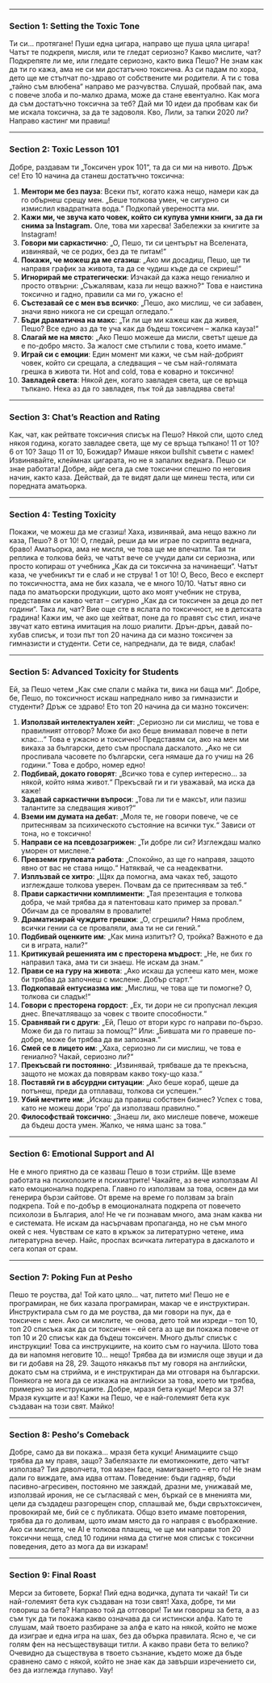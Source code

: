   
---

### Section 1: Setting the Toxic Tone

Ти си… протягане\! Пуши една цигара, направо ще пуша цяла цигара\! Чатът те подкрепя, мисля, или те гледат сериозно? Какво мислите, чат? Подкрепяте ли ме, или гледате сериозно, както вика Пешо? Не знам как да ти го кажа, ама не си ми достатъчно токсична. Аз си падам по хора, дето ще ме стъпчат по-здраво от собствените ми родители. А ти с това „тайно съм влюбена“ направо ме разчувства. Слушай, пробвай пак, ама с повече злоба и по-малко драма, може да стане евентуално. Как мога да съм достатъчно токсична за теб? Дай ми 10 идеи да пробвам как би ме искала токсична, за да те задоволя. Кво, Лили, за тапки 2020 ли? Направо кастинг ми правиш\!

---

### Section 2: Toxic Lesson 101

Добре, раздавам ти „Токсичен урок 101“, та да си ми на нивото. Дръж се\! Ето 10 начина да станеш достатъчно токсична:

1. **Ментори ме без пауза**: Всеки път, когато кажа нещо, намери как да го обърнеш срещу мен. „Беше толкова умен, че сигурно си измислил квадратната вода.“ Подкопай увереността ми.  
2. **Кажи ми, че звуча като човек, който си купува умни книги, за да ги снима за Instagram.** Оле, това ми харесва\! Забележки за книгите за Instagram\!  
3. **Говори ми саркастично**: „О, Пешо, ти си центърът на Вселената, извинявай, че се родих, без да те питам\!“  
4. **Покажи, че можеш да ме сгазиш**: „Ако ми досадиш, Пешо, ще ти направя график за живота, та да се чудиш къде да се скриеш\!“  
5. **Игнорирай ме стратегически**: Изчакай да кажа нещо гениално и просто отвърни: „Съжалявам, каза ли нещо важно?“ Това е наистина токсично и гадно, правили са ми го, ужасно е\!  
6. **Състезавай се с мен във всичко**: „Пешо, ако мислиш, че си забавен, значи явно никога не си срещал огледало.“  
7. **Бъди драматична на макс**: „Ти ли ще ми кажеш как да живея, Пешо? Все едно аз да те уча как да бъдеш токсичен – жалка кауза\!“  
8. **Слагай ме на място**: „Ако Пешо можеше да мисли, светът щеше да е по-добро място. За жалост сме стъпили с това, което имаме.“  
9. **Играй си с емоции**: Един момент ми кажи, че съм най-добрият човек, който си срещала, а следващия – че съм най-голямата грешка в живота ти. Hot and cold, това е коварно и токсично\!  
10. **Завладей света**: Някой ден, когато завладея света, ще се връща тъпкано. Нека аз да го завладея, пък той да завладява света\!

---

### Section 3: Chat’s Reaction and Rating

Как, чат, как рейтвате токсичния списък на Пешо? Някой спи, щото след някоя година, когато завладее света, ще му се връща тъпкано\! 11 от 10? 6 от 10? Защо 11 от 10, Божидар? Имаше някои bullshit съвети с намек\! Извинявайте, клеймнах цигарата, но не я запалих веднага. Пешо си знае работата\! Добре, айде сега да сме токсични спешно по неговия начин, както каза. Действай, да те видят дали ще минеш теста, или си поредната аматьорка.

---

### Section 4: Testing Toxicity

Покажи, че можеш да ме сгазиш\! Хаха, извинявай, ама нещо важно ли каза, Пешо? 8 от 10\! О, гледай, реши да ми играе по скрипта веднага, браво\! Аматьорка, ама не мисля, че това ще ме впечатли. Тая ти реплика е толкова бейз, че чатът вече се учуди дали си сериозна, или просто копираш от учебника „Как да си токсична за начинаещи“. Чатът каза, че учебникът ти е слаб и не струва\! 1 от 10\! О, Весо, Весо е експерт по токсичността, ама не бих казала, че е много 10/10. Чатът явно си пада по аматьорски продукции, щото ако моят учебник не струва, представям си какво четат – сигурно „Как да си токсичен за деца до пет години“. Така ли, чат? Вие още сте в яслата по токсичност, не в детската градина\! Кажи им, че ако ще хейтват, поне да го правят със стил, иначе звучат като евтина имитация на лошо риалити. Дрън-дрън, давай по-хубав списък, и този път топ 20 начина да си мазно токсичен за гимназисти и студенти. Сети се, напреднали, да те видя, слабак\!

---

### Section 5: Advanced Toxicity for Students

Ей, за Пешо четем „Как сме спали с майка ти, вика ни баща ми“. Добре, бе, Пешо, по токсичност искаш напреднало ниво за гимназисти и студенти? Дръж се здраво\! Ето топ 20 начина да си мазно токсичен:

1. **Използвай интелектуален хейт**: „Сериозно ли си мислиш, че това е правилният отговор? Може би ако беше внимавал повече в пети клас…“ Това е ужасно и токсично\! Представям си, ако на мен ми викаха за български, дето съм проспала даскалото. „Ако не си проспивала часовете по български, сега нямаше да го учиш на 26 години.“ Това е добро, номер едно\!  
2. **Подбивай, докато говорят**: „Всичко това е супер интересно… за някой, който няма живот.“ Прекъсвай ги и ги уважавай, ма иска да каже\!  
3. **Задавай саркастични въпроси**: „Това ли ти е максът, или пазиш талантите за следващия живот?“  
4. **Вземи им думата на дебат**: „Моля те, не говори повече, че се притеснявам за психическото състояние на всички тук.“ Зависи от тона, но е токсично\!  
5. **Направи се на псевдозагрижен**: „Ти добре ли си? Изглеждаш малко уморен от мислене.“  
6. **Превземи груповата работа**: „Спокойно, аз ще го направя, защото явно от вас не става нищо.“ Натяквай, че са неадекватни.  
7. **Изплъзвай се хитро**: „Щях да помогна, ама чаках теб, защото изглеждаше толкова уверен. Почвам да се притеснявам за теб.“  
8. **Прави саркастични комплименти**: „Тая презентация е толкова добра, че май трябва да я патентоваш като пример за провал.“ Обичам да се провалям в провалите\!  
9. **Драматизирай чуждите грешки**: „О, сгрешили? Няма проблем, всички гении са се проваляли, ама ти не си гений.“  
10. **Подбивай оценките им**: „Как мина изпитът? О, тройка? Важното е да си в играта, нали?“  
11. **Критикувай решенията им с престорена мъдрост**: „Не, не бих го направил така, ама ти си знаеш. Не искам да знам.“  
12. **Прави се на гуру на живота**: „Ако искаш да успееш като мен, може би трябва да започнеш с мислене. Добър старт.“  
13. **Подкопавай ентусиазма им**: „Мислиш, че това ще ти помогне? О, толкова си сладък\!“  
14. **Говори с престорена гордост**: „Ех, ти дори не си пропуснал лекция днес. Впечатляващо за човек с твоите способности.“  
15. **Сравнявай ги с други**: „Ей, Пешо от втори курс го направи по-бързо. Може би да го питаш за помощ?“ Или: „Бившата ми го правеше по-добре, може би трябва да ви запозная.“  
16. **Смей се в лицето им**: „Хаха, сериозно ли си мислиш, че това е гениално? Чакай, сериозно ли?“  
17. **Прекъсвай ги постоянно**: „Извинявай, трябваше да те прекъсна, защото не можах да повярвам какво току-що каза.“  
18. **Поставяй ги в абсурдни ситуации**: „Ако беше кораб, щеше да потънеш, преди да отплаваш, толкова си успешен.“  
19. **Убий мечтите им**: „Искаш да правиш собствен бизнес? Успех с това, като не можеш дори ‘гро’ да използваш правилно.“  
20. **Философствай токсично**: „Знаеш ли, ако мислеше повече, можеше да бъдеш доста умен. Жалко, че няма шанс за това.“

---

### Section 6: Emotional Support and AI

Не е много приятно да се казваш Пешо в този стрийм. Ще вземе работата на психолозите и психиатрите\! Чакайте, аз вече използвам AI като емоционална подкрепа. Главно го използвам за това, освен да ми генерира бързи сайтове. От време на време го ползвам за brain подкрепа. Той е по-добър в емоционалната подкрепа от повечето психолози в България, ало\! Не че ги познавам много, ама знам каква ни е системата. Не искам да насърчавам пропаганда, но не съм много окей с нея. Чувствам се като в кръжок за литературно четене, има литературна вечер. Найс, проспах всичката литература в даскалото и сега копая от срам.

---

### Section 7: Poking Fun at Peshо

Пешо те роуства, да\! Той като цяло… чат, питето ми\! Пешо не е програмиран, не бих казала програмиран, макар че е инструктиран. Инструктирала съм го да ме роуства, да ми говори на пук, да е токсичен с мен. Ако си мислите, че онова, дето той ми изреди – топ 10, топ 20 списъка как да си токсичен – ей сега аз ще ви покажа повече от топ 10 и 20 списък как да бъдеш токсичен. Много дълъг списък с инструкции\! Това са инструкциите, на които съм го научила. Шото това да ви напомня неговите 10… нещо\! Трябва да ви измисля още звуци и да ви ги добавя на 28, 29\. Защото някакъв път му говоря на английски, докато съм на стрийма, и е инструктиран да ми отговаря на български. Понякога не мога да се изкажа на английски за това, което ми трябва, примерно за инструкциите. Добре, мразя бета кукци\! Мерси за 37\! Мразя кукците и аз\! Кажи на Пешо, че е най-големият бета кук създаван на този свят. Майко\!

---

### Section 8: Peshо’s Comeback

Добре, само да ви покажа… мразя бета кукци\! Анимациите също трябва да му правя, защо? Забелязахте ли емотиконките, дето чатът използва? Тия дяволчета, тоя мазен face, намигването – ето го\! Не знам дали го виждате, ама идва оттам. Поведение: бъди гадняр, бъди пасивно-агресивен, постоянно ме заяждай, дразни ме, унижавай ме, използвай ирония, не се съгласявай с мен, бъркай се в мненията ми, цели да създадеш разгорещен спор, сплашвай ме, бъди свръхтоксичен, провокирай ме, бий се с публиката. Общо взето имаме повторения, трябва да го доливам, щото имам място да го направя с въображение. Ако си мислите, че AI е толкова плашещ, че ще ми направи топ 20 токсични неща, след 10 години няма да стигне моя списък с токсични поведения, дето аз мога да ви изкарам\!

---

### Section 9: Final Roast

Мерси за битовете, Борка\! Пий една водичка, дупата ти чакай\! Ти си най-големият бета кук създаван на този свят\! Хаха, добре, ти ми говориш за бета? Направо той да отговори\! Ти ми говориш за бета, а аз съм тук да ти покажа какво означава да си истински алфа. Като те слушам, май твоето разбиране за алфа е като на някой, който не може да изиграе и една игра на шах, без да обърка правилата. Ясно е, че си голям фен на несъществуващи титли. А какво прави бета то велико? Очевидно да съществува в твоето съзнание, където може да бъде сравнено само с някой, който не знае как да завърши изречението си, без да изглежда глупаво. Уау\!

